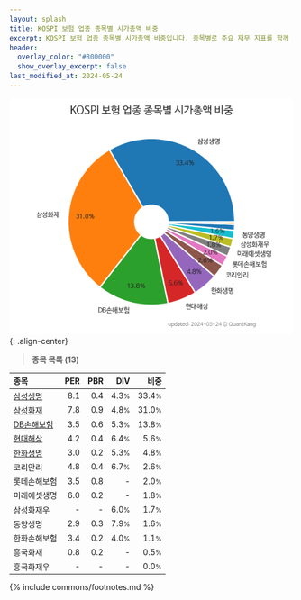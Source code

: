 ```yaml
---
layout: splash
title: KOSPI 보험 업종 종목별 시가총액 비중
excerpt: KOSPI 보험 업종 종목별 시가총액 비중입니다. 종목별로 주요 재무 지표를 함께 표시합니다.
header:
  overlay_color: "#800000"
  show_overlay_excerpt: false
last_modified_at: 2024-05-24
---
```



![KOSPI 보험 업종 종목별 시가총액 비중](/stats/sector/images/kospi_업종_보험_종목.png){: .align-center}


> **종목 목록 (13)**<a id="list"></a>

| **종목** | **PER** | **PBR** | **DIV** | **비중** |
| :------- | ------: | ------: | ------: | -------: |
| [삼성생명](/032830/) | 8.1 | 0.4 | 4.3<small>%</small> | 33.4<small>%</small> |
| [삼성화재](/000810/) | 7.8 | 0.9 | 4.8<small>%</small> | 31.0<small>%</small> |
| [DB손해보험](/005830/) | 3.5 | 0.6 | 5.3<small>%</small> | 13.8<small>%</small> |
| [현대해상](/001450/) | 4.2 | 0.4 | 6.4<small>%</small> | 5.6<small>%</small> |
| [한화생명](/088350/) | 3.0 | 0.2 | 5.3<small>%</small> | 4.8<small>%</small> |
| 코리안리 | 4.8 | 0.4 | 6.7<small>%</small> | 2.6<small>%</small> |
| 롯데손해보험 | 3.5 | 0.8 | - | 2.0<small>%</small> |
| 미래에셋생명 | 6.0 | 0.2 | - | 1.8<small>%</small> |
| 삼성화재우 | - | - | 6.0<small>%</small> | 1.7<small>%</small> |
| 동양생명 | 2.9 | 0.3 | 7.9<small>%</small> | 1.6<small>%</small> |
| 한화손해보험 | 3.4 | 0.2 | 4.0<small>%</small> | 1.1<small>%</small> |
| 흥국화재 | 0.8 | 0.2 | - | 0.5<small>%</small> |
| 흥국화재우 | - | - | - | 0.0<small>%</small> |

{% include commons/footnotes.md %}
